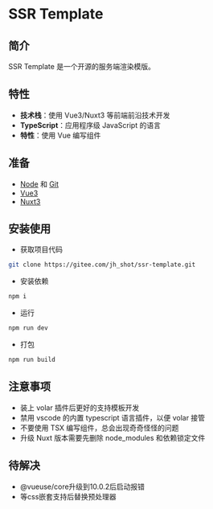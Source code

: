 # SSR Template

## 简介

SSR Template 是一个开源的服务端渲染模版。

## 特性

- **技术栈**：使用 Vue3/Nuxt3 等前端前沿技术开发
- **TypeScript**：应用程序级 JavaScript 的语言
- **特性**：使用 Vue 编写组件

## 准备

- [Node](http://nodejs.org/) 和 [Git](https://git-scm.com/)
- [Vue3](https://v3.cn.vuejs.org/guide/introduction.html)
- [Nuxt3](https://v3.nuxtjs.org/guide/concepts/introduction)

## 安装使用

- 获取项目代码

```bash
git clone https://gitee.com/jh_shot/ssr-template.git
```

- 安装依赖

```bash
npm i
```

- 运行

```bash
npm run dev
```

- 打包

```bash
npm run build
```

## 注意事项

- 装上 volar 插件后更好的支持模板开发
- 禁用 vscode 的内置 typescript 语言插件，以便 volar 接管
- 不要使用 TSX 编写组件，总会出现奇奇怪怪的问题
- 升级 Nuxt 版本需要先删除 node_modules 和依赖锁定文件

## 待解决

- @vueuse/core升级到10.0.2后启动报错
- 等css嵌套支持后替换预处理器
